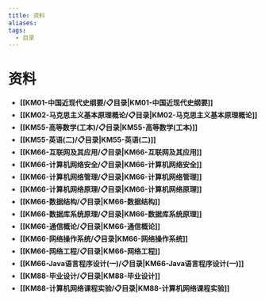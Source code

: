 ```yaml
---
title: 资料
aliases:
tags:
  - 目录
---
```


# 资料

- **[[KM01-中国近现代史纲要/📋目录|KM01-中国近现代史纲要]]**
- **[[KM02-马克思主义基本原理概论/📋目录|KM02-马克思主义基本原理概论]]**
- **[[KM55-高等数学(工本)/📋目录|KM55-高等数学(工本)]]**
- **[[KM55-英语(二)/📋目录|KM55-英语(二)]]**
- **[[KM66-互联网及其应用/📋目录|KM66-互联网及其应用]]**
- **[[KM66-计算机网络安全/📋目录|KM66-计算机网络安全]]**
- **[[KM66-计算机网络管理/📋目录|KM66-计算机网络管理]]**
- **[[KM66-计算机网络原理/📋目录|KM66-计算机网络原理]]**
- **[[KM66-数据结构/📋目录|KM66-数据结构]]**
- **[[KM66-数据库系统原理/📋目录|KM66-数据库系统原理]]**
- **[[KM66-通信概论/📋目录|KM66-通信概论]]**
- **[[KM66-网络操作系统/📋目录|KM66-网络操作系统]]**
- **[[KM66-网络工程/📋目录|KM66-网络工程]]**
- **[[KM66-Java语言程序设计(一)/📋目录|KM66-Java语言程序设计(一)]]**
- **[[KM88-毕业设计/📋目录|KM88-毕业设计]]**
- **[[KM88-计算机网络课程实验/📋目录|KM88-计算机网络课程实验]]**
